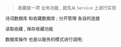 > 收藏是一项 业务功能 , 就先从 `Service` 上进行实现

诗词数据库  和收藏数据库  ; 分开管理 各自的连接

读取收藏 , 保存收藏功能

数据库操作  也是以服务的模式进行调用;

